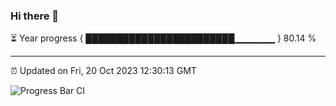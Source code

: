 ### Hi there 👋

⏳ Year progress { ████████████████████████▁▁▁▁▁▁ } 80.14 %

---

⏰ Updated on Fri, 20 Oct 2023 12:30:13 GMT

![Progress Bar CI](https://github.com/liununu/liununu/workflows/Progress%20Bar%20CI/badge.svg)
